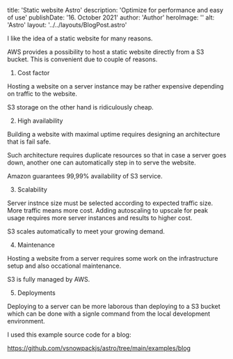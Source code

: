 title: 'Static website Astro' description: 'Optimize for performance and easy of use' publishDate: '16. October 2021' author: 'Author' heroImage: '' alt: 'Astro' layout: '../../layouts/BlogPost.astro'

I like the idea of a static website for many reasons.

AWS provides a possibility to host a static website directly from a S3 bucket. This is convenient due to couple of reasons. 

1. Cost factor

Hosting a website on a server instance may be rather expensive depending on traffic to the website.

S3 storage on the other hand is ridiculously cheap. 

2. High availability

Building a website with maximal uptime requires designing an architecture that is fail safe. 

Such architecture requires duplicate resources so that in case a server goes down, another one can automatically step in to serve the website.

Amazon guarantees 99,99% availability of S3 service.

3. Scalability

Server instnce size must be selected according to expected traffic size. More traffic means more cost. Adding autoscaling to upscale for peak usage requires more server instances and results to higher cost.

S3 scales automatically to meet your growing demand.


4. Maintenance

Hosting a website from a server requires some work on the infrastructure setup and also occational maintenance.

S3 is fully managed by AWS.

5. Deployments

Deploying to a server can be more laborous than deploying to a S3 bucket which can be done with a signle command from the local development environment.


I used this example source code for a blog:

https://github.com/vsnowpackjs/astro/tree/main/examples/blog